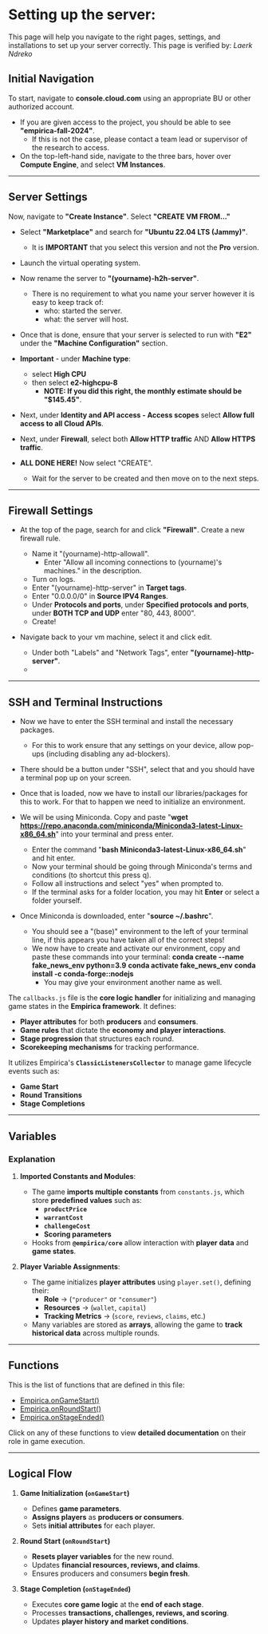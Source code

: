 # <span class="h1style">Setting up the server:</span>
This page will help you navigate to the right pages, settings, and installations to set up your server correctly. This page is verified by: *Laerk Ndreko*

## <span class="h2style">Initial Navigation</span>
To start, navigate to **console.cloud.com** using an appropriate BU or other authorized account.
- If you are given access to the project, you should be able to see **"empirica-fall-2024"**.
  - If this is not the case, please contact a team lead or supervisor of the research to access.
- On the top-left-hand side, navigate to the three bars, hover over **Compute Engine**, and select **VM Instances**.

---

## <span class="h2style">Server Settings</span>
Now, navigate to **"Create Instance"**. Select **"CREATE VM FROM..."**
- Select **"Marketplace"** and search for **"Ubuntu 22.04 LTS (Jammy)"**.
  - It is **IMPORTANT** that you select this version and not the **Pro** version.
- Launch the virtual operating system.

- Now rename the server to **"(yourname)-h2h-server"**.
    - There is no requirement to what you name your server however it is easy to keep track of:
      - who: started the server.
      - what: the server will host.

- Once that is done, ensure that your server is selected to run with **"E2"** under the **"Machine Configuration"** section.
- **Important** - under **Machine type**:
  - select **High CPU**
  - then select **e2-highcpu-8**
    - **NOTE: If you did this right, the monthly estimate should be "$145.45"**.
 
- Next, under **Identity and API access - Access scopes** select **Allow full access to all Cloud APIs**.

- Next, under **Firewall**, select both **Allow HTTP traffic** AND **Allow HTTPS traffic**.

- **ALL DONE HERE!** Now select "CREATE".
  - Wait for the server to be created and then move on to the next steps.
---
## <span class="h2style">Firewall Settings</span>

- At the top of the page, search for and click **"Firewall"**. Create a new firewall rule.
  - Name it "(yourname)-http-allowall".
    - Enter "Allow all incoming connections to (yourname)'s machines." in the description.
  - Turn on logs.
  - Enter "(yourname)-http-server" in **Target tags**.
  - Enter "0.0.0.0/0" in **Source IPV4 Ranges**.
  - Under **Protocols and ports**, under **Specified protocols and ports**, under **BOTH TCP and UDP** enter "80, 443, 8000".
  - Create!
 
- Navigate back to your vm machine, select it and click edit.
  - Under both "Labels" and "Network Tags", enter **"(yourname)-http-server"**.
  - 


---
## <span class="h2style">SSH and Terminal Instructions</span>
- Now we have to enter the SSH terminal and install the necessary packages.
  - For this to work ensure that any settings on your device, allow pop-ups (including disabling any ad-blockers).

- There should be a button under "SSH", select that and you should have a terminal pop up on your screen.

- Once that is loaded, now we have to install our libraries/packages for this to work. For that to happen we need to initialize an environment.
- We will be using Miniconda. Copy and paste "**wget https://repo.anaconda.com/miniconda/Miniconda3-latest-Linux-x86_64.sh**" into your terminal and press enter.
  - Enter the command "**bash Miniconda3-latest-Linux-x86_64.sh**" and hit enter.
  - Now your terminal should be going through Miniconda's terms and conditions (to shortcut this press q).
  - Follow all instructions and select "yes" when prompted to.
  - If the terminal asks for a folder location, you may hit **Enter** or select a folder yourself.

- Once Miniconda is downloaded, enter "**source ~/.bashrc**".
  - You should see a "(base)" environment to the left of your terminal line, if this appears you have taken all of the correct steps!
  - We now have to create and activate our environment, copy and paste these commands into your terminal:
    **conda create --name fake_news_env python=3.9**
    **conda activate fake_news_env**
    **conda install -c conda-forge::nodejs**
    - You may give your environment another name as well.

The `callbacks.js` file is the **core logic handler** for initializing and managing game states in the **Empirica framework**. It defines:
- **Player attributes** for both **producers** and **consumers**.
- **Game rules** that dictate the **economy and player interactions**.
- **Stage progression** that structures each round.
- **Scorekeeping mechanisms** for tracking performance.

It utilizes Empirica's **`ClassicListenersCollector`** to manage game lifecycle events such as:
- **Game Start**
- **Round Transitions**
- **Stage Completions**

---

## <span class="h2style">Variables</span>

### <span class="custom-heading">Explanation</span>

1. **Imported Constants and Modules**:
   - The game **imports multiple constants** from `constants.js`, which store **predefined values** such as:
     - **`productPrice`**
     - **`warrantCost`**
     - **`challengeCost`**
     - **Scoring parameters**
   - Hooks from **`@empirica/core`** allow interaction with **player data** and **game states**.

2. **Player Variable Assignments**:
   - The game initializes **player attributes** using `player.set()`, defining their:
     - **Role** → (`"producer"` or `"consumer"`)
     - **Resources** → (`wallet`, `capital`)
     - **Tracking Metrics** → (`score`, `reviews`, `claims`, etc.)
   - Many variables are stored as **arrays**, allowing the game to **track historical data** across multiple rounds.

---

## <span class="h2style">Functions</span>
This is the list of functions that are defined in this file:

- [Empirica.onGameStart()](./onGameStart().md)
- [Empirica.onRoundStart()](./onRoundStart().md)
- [Empirica.onStageEnded()](./onStageEnded().md)

Click on any of these functions to view **detailed documentation** on their role in game execution.

---

## <span class="h2style">Logical Flow</span>

1. **Game Initialization (`onGameStart`)**
   - Defines **game parameters**.
   - **Assigns players** as **producers or consumers**.
   - Sets **initial attributes** for each player.

2. **Round Start (`onRoundStart`)**
   - **Resets player variables** for the new round.
   - Updates **financial resources, reviews, and claims**.
   - Ensures producers and consumers **begin fresh**.

3. **Stage Completion (`onStageEnded`)**
   - Executes **core game logic** at the **end of each stage**.
   - Processes **transactions, challenges, reviews, and scoring**.
   - Updates **player history and market conditions**.
